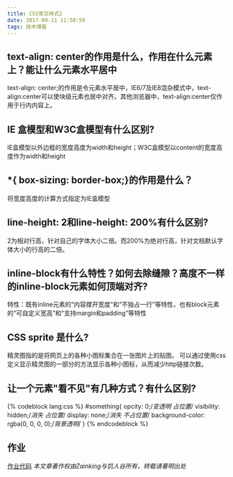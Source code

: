 ```yaml
---
title: CSS常见样式2
date: 2017-09-11 11:58:59
tags: 技术博客
---
```

## text-align: center的作用是什么，作用在什么元素上？能让什么元素水平居中

text-align: center;的作用是令元素水平居中，IE6/7及IE8混杂模式中，text-align:center可以使块级元素也居中对齐。其他浏览器中，text-align:center仅作用于行内内容上。

## IE 盒模型和W3C盒模型有什么区别?

IE盒模型以外边框的宽度高度为width和height；W3C盒模型以content的宽度高度作为width和height

## *{ box-sizing: border-box;}的作用是什么？

将宽度高度的计算方式指定为IE盒模型

## line-height: 2和line-height: 200%有什么区别?

2为相对行高，针对自己的字体大小二倍。而200%为绝对行高，针对文档默认字体大小的行高的二倍。

## inline-block有什么特性？如何去除缝隙？高度不一样的inline-block元素如何顶端对齐?

特性：既有inline元素的“内容撑开宽度”和“不独占一行”等特性，也有block元素的“可自定义宽高”和“支持margin和padding”等特性

## CSS sprite 是什么?

精灵图指的是将网页上的各种小图标集合在一张图片上的贴图。
可以通过使用css定义显示精灵图的一部分的方法显示各种小图标，从而减少http链接次数。

## 让一个元素"看不见"有几种方式？有什么区别?

{% codeblock lang:css %}
#something{
	opcity: 0;/*变透明 占位置*/
	visibility: hidden;/*消失 占位置*/
	display: none;/*消失 不占位置*/
	background-color: rgba(0, 0, 0, 0);/*背景透明*/
}
{% endcodeblock %}

## 作业
[作业代码](https://github.com/Zainking/demos)
*本文章著作权由Zainking与饥人谷所有，转载请著明出处*